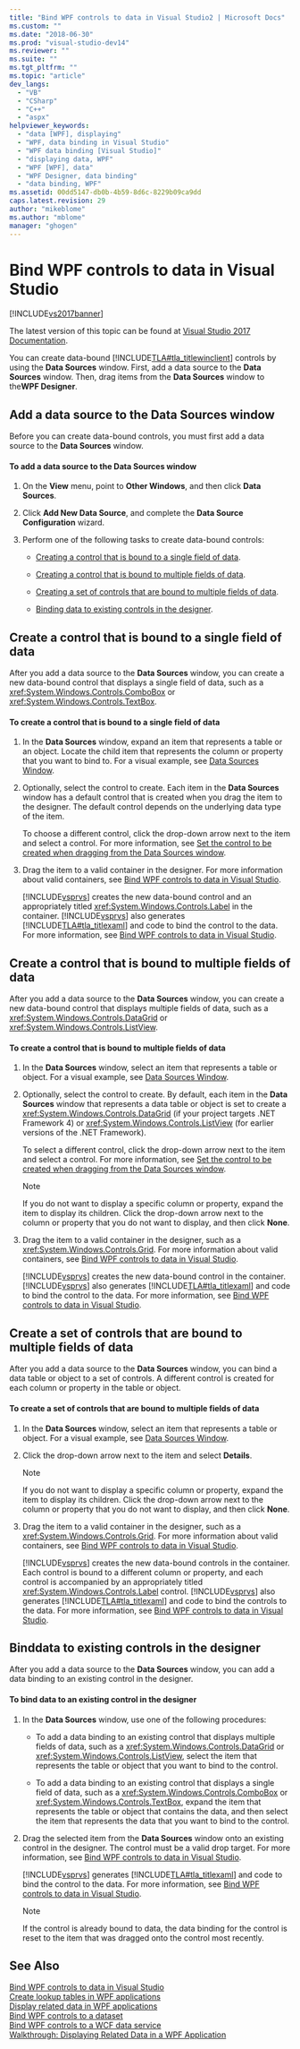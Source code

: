 ```yaml
---
title: "Bind WPF controls to data in Visual Studio2 | Microsoft Docs"
ms.custom: ""
ms.date: "2018-06-30"
ms.prod: "visual-studio-dev14"
ms.reviewer: ""
ms.suite: ""
ms.tgt_pltfrm: ""
ms.topic: "article"
dev_langs: 
  - "VB"
  - "CSharp"
  - "C++"
  - "aspx"
helpviewer_keywords: 
  - "data [WPF], displaying"
  - "WPF, data binding in Visual Studio"
  - "WPF data binding [Visual Studio]"
  - "displaying data, WPF"
  - "WPF [WPF], data"
  - "WPF Designer, data binding"
  - "data binding, WPF"
ms.assetid: 00dd5147-db0b-4b59-8d6c-8229b09ca9dd
caps.latest.revision: 29
author: "mikeblome"
ms.author: "mblome"
manager: "ghogen"
---
```

# Bind WPF controls to data in Visual Studio
[!INCLUDE[vs2017banner](../includes/vs2017banner.md)]

The latest version of this topic can be found at [Visual Studio 2017 Documentation](https://docs.microsoft.com/en-us/visualstudio/).  
  
You can create data-bound [!INCLUDE[TLA#tla_titlewinclient](../includes/tlasharptla-titlewinclient-md.md)] controls by using the **Data Sources** window. First, add a data source to the **Data Sources** window. Then, drag items from the **Data Sources** window to the**WPF Designer**.  
  
##  <a name="adding"></a> Add a data source to the Data Sources window  
 Before you can create data-bound controls, you must first add a data source to the **Data Sources** window.  
  
#### To add a data source to the Data Sources window  
  
1.  On the **View** menu, point to **Other Windows**, and then click **Data Sources**.  
  
2.  Click **Add New Data Source**, and complete the **Data Source Configuration** wizard.  
  
3.  Perform one of the following tasks to create data-bound controls:  
  
    -   [Creating a control that is bound to a single field of data](#simple).  
  
    -   [Creating a control that is bound to multiple fields of data](#complex).  
  
    -   [Creating a set of controls that are bound to multiple fields of data](#details).  
  
    -   [Binding data to existing controls in the designer](#existing).  
  
##  <a name="simple"></a> Create a control that is bound to a single field of data  
 After you add a data source to the **Data Sources** window, you can create a new data-bound control that displays a single field of data, such as a <xref:System.Windows.Controls.ComboBox> or <xref:System.Windows.Controls.TextBox>.  
  
#### To create a control that is bound to a single field of data  
  
1.  In the **Data Sources** window, expand an item that represents a table or an object. Locate the child item that represents the column or property that you want to bind to. For a visual example, see [Data Sources Window](../Topic/Data%20Sources%20Window.md).  
  
2.  Optionally, select the control to create. Each item in the **Data Sources** window has a default control that is created when you drag the item to the designer. The default control depends on the underlying data type of the item.  
  
     To choose a different control, click the drop-down arrow next to the item and select a control. For more information, see [Set the control to be created when dragging from the Data Sources window](../data-tools/set-the-control-to-be-created-when-dragging-from-the-data-sources-window.md).  
  
3.  Drag the item to a valid container in the designer. For more information about valid containers, see [Bind WPF controls to data in Visual Studio](../data-tools/bind-wpf-controls-to-data-in-visual-studio1.md).  
  
     [!INCLUDE[vsprvs](../includes/vsprvs-md.md)] creates the new data-bound control and an appropriately titled <xref:System.Windows.Controls.Label> in the container. [!INCLUDE[vsprvs](../includes/vsprvs-md.md)] also generates [!INCLUDE[TLA#tla_titlexaml](../includes/tlasharptla-titlexaml-md.md)] and code to bind the control to the data. For more information, see [Bind WPF controls to data in Visual Studio](../data-tools/bind-wpf-controls-to-data-in-visual-studio1.md).  
  
##  <a name="complex"></a> Create a control that is bound to multiple fields of data  
 After you add a data source to the **Data Sources** window, you can create a new data-bound control that displays multiple fields of data, such as a <xref:System.Windows.Controls.DataGrid> or <xref:System.Windows.Controls.ListView>.  
  
#### To create a control that is bound to multiple fields of data  
  
1.  In the **Data Sources** window, select an item that represents a table or object. For a visual example, see [Data Sources Window](../Topic/Data%20Sources%20Window.md).  
  
2.  Optionally, select the control to create. By default, each item in the **Data Sources** window that represents a data table or object is set to create a <xref:System.Windows.Controls.DataGrid> (if your project targets .NET Framework 4) or <xref:System.Windows.Controls.ListView> (for earlier versions of the .NET Framework).  
  
     To select a different control, click the drop-down arrow next to the item and select a control. For more information, see [Set the control to be created when dragging from the Data Sources window](../data-tools/set-the-control-to-be-created-when-dragging-from-the-data-sources-window.md).  
  
    > [!NOTE]
    >  If you do not want to display a specific column or property, expand the item to display its children. Click the drop-down arrow next to the column or property that you do not want to display, and then click **None**.  
  
3.  Drag the item to a valid container in the designer, such as a <xref:System.Windows.Controls.Grid>. For more information about valid containers, see [Bind WPF controls to data in Visual Studio](../data-tools/bind-wpf-controls-to-data-in-visual-studio1.md).  
  
     [!INCLUDE[vsprvs](../includes/vsprvs-md.md)] creates the new data-bound control in the container. [!INCLUDE[vsprvs](../includes/vsprvs-md.md)] also generates [!INCLUDE[TLA#tla_titlexaml](../includes/tlasharptla-titlexaml-md.md)] and code to bind the control to the data. For more information, see [Bind WPF controls to data in Visual Studio](../data-tools/bind-wpf-controls-to-data-in-visual-studio1.md).  
  
##  <a name="details"></a> Create a set of controls that are bound to multiple fields of data  
 After you add a data source to the **Data Sources** window, you can bind a data table or object to a set of controls. A different control is created for each column or property in the table or object.  
  
#### To create a set of controls that are bound to multiple fields of data  
  
1.  In the **Data Sources** window, select an item that represents a table or object. For a visual example, see [Data Sources Window](../Topic/Data%20Sources%20Window.md).  
  
2.  Click the drop-down arrow next to the item and select **Details**.  
  
    > [!NOTE]
    >  If you do not want to display a specific column or property, expand the item to display its children. Click the drop-down arrow next to the column or property that you do not want to display, and then click **None**.  
  
3.  Drag the item to a valid container in the designer, such as a <xref:System.Windows.Controls.Grid>. For more information about valid containers, see [Bind WPF controls to data in Visual Studio](../data-tools/bind-wpf-controls-to-data-in-visual-studio1.md).  
  
     [!INCLUDE[vsprvs](../includes/vsprvs-md.md)] creates the new data-bound controls in the container. Each control is bound to a different column or property, and each control is accompanied by an appropriately titled <xref:System.Windows.Controls.Label> control. [!INCLUDE[vsprvs](../includes/vsprvs-md.md)] also generates [!INCLUDE[TLA#tla_titlexaml](../includes/tlasharptla-titlexaml-md.md)] and code to bind the controls to the data. For more information, see [Bind WPF controls to data in Visual Studio](../data-tools/bind-wpf-controls-to-data-in-visual-studio1.md).  
  
##  <a name="existing"></a> Binddata to existing controls in the designer  
 After you add a data source to the **Data Sources** window, you can add a data binding to an existing control in the designer.  
  
#### To bind data to an existing control in the designer  
  
1.  In the **Data Sources** window, use one of the following procedures:  
  
    -   To add a data binding to an existing control that displays multiple fields of data, such as a <xref:System.Windows.Controls.DataGrid> or <xref:System.Windows.Controls.ListView>, select the item that represents the table or object that you want to bind to the control.  
  
    -   To add a data binding to an existing control that displays a single field of data, such as a <xref:System.Windows.Controls.ComboBox> or <xref:System.Windows.Controls.TextBox>, expand the item that represents the table or object that contains the data, and then select the item that represents the data that you want to bind to the control.  
  
2.  Drag the selected item from the **Data Sources** window onto an existing control in the designer. The control must be a valid drop target. For more information, see [Bind WPF controls to data in Visual Studio](../data-tools/bind-wpf-controls-to-data-in-visual-studio1.md).  
  
     [!INCLUDE[vsprvs](../includes/vsprvs-md.md)] generates [!INCLUDE[TLA#tla_titlexaml](../includes/tlasharptla-titlexaml-md.md)] and code to bind the control to the data. For more information, see [Bind WPF controls to data in Visual Studio](../data-tools/bind-wpf-controls-to-data-in-visual-studio1.md).  
  
    > [!NOTE]
    >  If the control is already bound to data, the data binding for the control is reset to the item that was dragged onto the control most recently.  
  
## See Also  
 [Bind WPF controls to data in Visual Studio](../data-tools/bind-wpf-controls-to-data-in-visual-studio1.md)   
 [Create lookup tables in WPF applications](../data-tools/create-lookup-tables-in-wpf-applications.md)   
 [Display related data in WPF applications](../data-tools/display-related-data-in-wpf-applications.md)   
 [Bind WPF controls to a dataset](../data-tools/bind-wpf-controls-to-a-dataset.md)   
 [Bind WPF controls to a WCF data service](../data-tools/bind-wpf-controls-to-a-wcf-data-service.md)   
 [Walkthrough: Displaying Related Data in a WPF Application](../data-tools/walkthrough-displaying-related-data-in-a-wpf-application.md)

